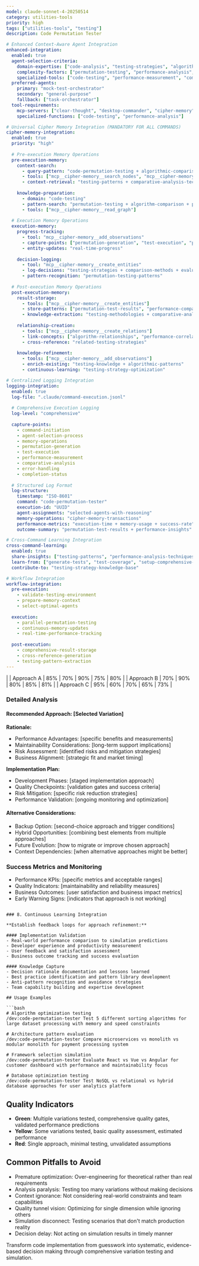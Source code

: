 ```yaml
---
model: claude-sonnet-4-20250514
category: utilities-tools
priority: high
tags: ["utilities-tools", "testing"]
description: Code Permutation Tester

# Enhanced Context-Aware Agent Integration
enhanced-integration:
  enabled: true
  agent-selection-criteria:
    domain-expertise: ["code-analysis", "testing-strategies", "algorithmic-comparison"]
    complexity-factors: ["permutation-testing", "performance-analysis", "comparative-evaluation"]
    specialized-tools: ["code-testing", "performance-measurement", "comparative-analysis"]
  preferred-agents:
    primary: "mock-test-orchestrator"
    secondary: "general-purpose"
    fallback: ["task-orchestrator"]
  tool-requirements:
    mcp-servers: ["clear-thought", "desktop-commander", "cipher-memory"]
    specialized-functions: ["code-testing", "performance-analysis"]

# Universal Cipher Memory Integration (MANDATORY FOR ALL COMMANDS)
cipher-memory-integration:
  enabled: true
  priority: "high"
  
  # Pre-execution Memory Operations
  pre-execution-memory:
    context-search:
      - query-pattern: "code-permutation-testing + algorithmic-comparison + performance-analysis"
      - tools: ["mcp__cipher-memory__search_nodes", "mcp__cipher-memory__open_nodes"]
      - context-retrieval: "testing-patterns + comparative-analysis-techniques"
    
    knowledge-preparation:
      - domain: "code-testing"
      - pattern-search: "permutation-testing + algorithm-comparison + performance-evaluation"
      - tools: ["mcp__cipher-memory__read_graph"]
  
  # Execution Memory Operations
  execution-memory:
    progress-tracking:
      - tool: "mcp__cipher-memory__add_observations"
      - capture-points: ["permutation-generation", "test-execution", "performance-analysis"]
      - entity-updates: "real-time-progress"
    
    decision-logging:
      - tool: "mcp__cipher-memory__create_entities"
      - log-decisions: "testing-strategies + comparison-methods + evaluation-criteria"
      - pattern-recognition: "permutation-testing-patterns"
  
  # Post-execution Memory Operations
  post-execution-memory:
    result-storage:
      - tools: ["mcp__cipher-memory__create_entities"]
      - store-patterns: ["permutation-test-results", "performance-comparisons", "algorithmic-insights"]
      - knowledge-extraction: "testing-methodologies + comparative-analysis-techniques"
    
    relationship-creation:
      - tools: ["mcp__cipher-memory__create_relations"]
      - link-concepts: ["algorithm-relationships", "performance-correlations", "testing-dependencies"]
      - cross-reference: "related-testing-strategies"
    
    knowledge-refinement:
      - tools: ["mcp__cipher-memory__add_observations"]
      - enrich-existing: "testing-knowledge + algorithmic-patterns"
      - continuous-learning: "testing-strategy-optimization"

# Centralized Logging Integration
logging-integration:
  enabled: true
  log-file: ".claude/command-execution.jsonl"
  
  # Comprehensive Execution Logging
  log-level: "comprehensive"
  
  capture-points:
    - command-initiation
    - agent-selection-process
    - memory-operations
    - permutation-generation
    - test-execution
    - performance-measurement
    - comparative-analysis
    - error-handling
    - completion-status
  
  # Structured Log Format
  log-structure:
    timestamp: "ISO-8601"
    command: "code-permutation-tester"
    execution-id: "UUID"
    agent-assignments: "selected-agents-with-reasoning"
    memory-operations: "cipher-memory-transactions"
    performance-metrics: "execution-time + memory-usage + success-rate"
    outcome-summary: "permutation-test-results + performance-insights"

# Cross-Command Learning Integration
cross-command-learning:
  enabled: true
  share-insights: ["testing-patterns", "performance-analysis-techniques", "comparative-methodologies"]
  learn-from: ["generate-tests", "test-coverage", "setup-comprehensive-testing"]
  contribute-to: "testing-strategy-knowledge-base"

# Workflow Integration
workflow-integration:
  pre-execution:
    - validate-testing-environment
    - prepare-memory-context
    - select-optimal-agents
  
  execution:
    - parallel-permutation-testing
    - continuous-memory-updates
    - real-time-performance-tracking
  
  post-execution:
    - comprehensive-result-storage
    - cross-reference-generation
    - testing-pattern-extraction
---
```


|
| Approach A | 85% | 70% | 90% | 75% | 80% |
| Approach B | 70% | 90% | 80% | 85% | 81% |
| Approach C | 95% | 60% | 70% | 65% | 73% |

### Detailed Analysis

#### Recommended Approach: [Selected Variation]

**Rationale:**
- Performance Advantages: [specific benefits and measurements]
- Maintainability Considerations: [long-term support implications]
- Risk Assessment: [identified risks and mitigation strategies]
- Business Alignment: [strategic fit and market timing]

**Implementation Plan:**
- Development Phases: [staged implementation approach]
- Quality Checkpoints: [validation gates and success criteria]
- Risk Mitigation: [specific risk reduction strategies]
- Performance Validation: [ongoing monitoring and optimization]

#### Alternative Considerations:
- Backup Option: [second-choice approach and trigger conditions]
- Hybrid Opportunities: [combining best elements from multiple approaches]
- Future Evolution: [how to migrate or improve chosen approach]
- Context Dependencies: [when alternative approaches might be better]

### Success Metrics and Monitoring
- Performance KPIs: [specific metrics and acceptable ranges]
- Quality Indicators: [maintainability and reliability measures]
- Business Outcomes: [user satisfaction and business impact metrics]
- Early Warning Signs: [indicators that approach is not working]
```

### 8. Continuous Learning Integration

**Establish feedback loops for approach refinement:**

#### Implementation Validation
- Real-world performance comparison to simulation predictions
- Developer experience and productivity measurement
- User feedback and satisfaction assessment
- Business outcome tracking and success evaluation

#### Knowledge Capture
- Decision rationale documentation and lessons learned
- Best practice identification and pattern library development
- Anti-pattern recognition and avoidance strategies
- Team capability building and expertise development

## Usage Examples

```bash
# Algorithm optimization testing
/dev:code-permutation-tester Test 5 different sorting algorithms for large dataset processing with memory and speed constraints

# Architecture pattern evaluation
/dev:code-permutation-tester Compare microservices vs monolith vs modular monolith for payment processing system

# Framework selection simulation
/dev:code-permutation-tester Evaluate React vs Vue vs Angular for customer dashboard with performance and maintainability focus

# Database optimization testing
/dev:code-permutation-tester Test NoSQL vs relational vs hybrid database approaches for user analytics platform
```

## Quality Indicators

- **Green**: Multiple variations tested, comprehensive quality gates, validated performance predictions
- **Yellow**: Some variations tested, basic quality assessment, estimated performance  
- **Red**: Single approach, minimal testing, unvalidated assumptions

## Common Pitfalls to Avoid

- Premature optimization: Over-engineering for theoretical rather than real requirements
- Analysis paralysis: Testing too many variations without making decisions
- Context ignorance: Not considering real-world constraints and team capabilities
- Quality tunnel vision: Optimizing for single dimension while ignoring others
- Simulation disconnect: Testing scenarios that don't match production reality
- Decision delay: Not acting on simulation results in timely manner

Transform code implementation from guesswork into systematic, evidence-based decision making through comprehensive variation testing and simulation.


